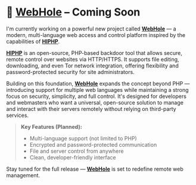 # 🚨 **[WebHole](https://github.com/yasserbdj96/WebHole)** – Coming Soon 

I'm currently working on a powerful new project called **[WebHole](https://github.com/yasserbdj96/WebHole)** — a modern, multi-language web access and control platform inspired by the capabilities of **[HIPHP](https://github.com/yasserbdj96/hiphp)**.

**[HIPHP](https://github.com/yasserbdj96/hiphp)** is an open-source, PHP-based backdoor tool that allows secure, remote control over websites via HTTP/HTTPS. It supports file editing, downloading, and even Tor network integration, offering flexibility and password-protected security for site administrators.

Building on this foundation, **[WebHole](https://github.com/yasserbdj96/WebHole)** expands the concept beyond PHP — introducing support for multiple web languages while maintaining a strong focus on security, simplicity, and full control. It's designed for developers and webmasters who want a universal, open-source solution to manage and interact with their servers remotely without relying on third-party services.

> **Key Features (Planned):**
> - Multi-language support (not limited to PHP)
> - Encrypted and password-protected communication
> - File and server control from anywhere
> - Clean, developer-friendly interface

Stay tuned for the full release — **[WebHole](https://github.com/yasserbdj96/WebHole)** is set to redefine remote web management.
